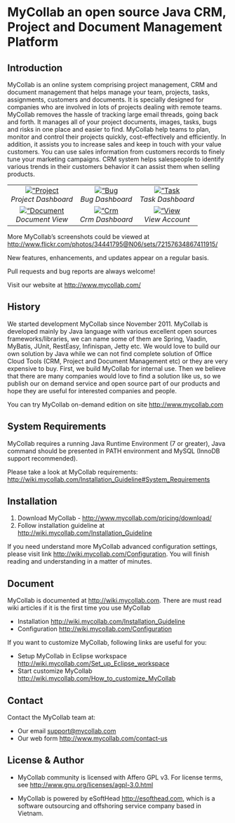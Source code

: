 # MyCollab an open source Java CRM, Project and Document Management Platform

## Introduction
MyCollab is an online system comprising project management, CRM and document management that helps manage your team, projects, tasks, assignments, customers and documents. It is specially designed for companies who are involved in lots of projects dealing with remote teams. MyCollab removes the hassle of tracking large email threads, going back and forth. It manages all of your project documents, images, tasks, bugs and risks in one place and easier to find. MyCollab help teams to plan, monitor and control their projects quickly, cost-effectively and efficiently. In addition, it assists you to increase sales and keep in touch with your value customers. You can use sales information from customers records to finely tune your marketing campaigns. CRM system helps salespeople to identify various trends in their customers behavior it can assist them when selling products.

<table>
  <tr>
    <td align="center">
      <a href="https://farm6.staticflickr.com/5441/9407986524_9866299746_o.png" target="_blank" title=“Project Dashboard”>
        <img src="https://farm6.staticflickr.com/5441/9407986524_a594109ce4_m.jpg" alt=“Project Dashboard”>
      </a>
      <br />
      <em>Project Dashboard</em>
    </td>
    <td align="center">
      <a href="https://farm4.staticflickr.com/3723/10020843993_16d1bca76e_o.png" target="_blank" title=“Bug Dashboard”>
        <img src="https://farm4.staticflickr.com/3723/10020843993_c653a0067b_m.jpg" alt=“Bug Dashboard>
      </a>
      <br />
      <em>Bug Dashboard</em>
    </td>
    <td align="center">
      <a href="https://farm8.staticflickr.com/7305/9405229619_b4986ea702_o.png" target="_blank" title=“Task Dashboard”>
        <img src="https://farm8.staticflickr.com/7305/9405229619_38a94156f1_m.jpg" alt=“Task Dashboard>
      </a>
      <br />
      <em>Task Dashboard</em>
    </td>
  </tr>
  <tr>
    <td align="center">
      <a href="https://farm6.staticflickr.com/5491/10020715166_cff0668e13_o.png" target="_blank" title=“Document Management”>
        <img src="https://farm6.staticflickr.com/5491/10020715166_a018202e3f_m.jpg" alt=“Document Management“>
      </a>
      <br />
      <em>Document View</em>
    </td>
    <td align="center">
      <a href="https://farm8.staticflickr.com/7396/10020730193_785b530483_o.png" target="_blank" title=“Crm Dashboard”>
        <img src="https://farm8.staticflickr.com/7396/10020730193_37a2e2fa7d_m.jpg" alt=“Crm Dashboard“>
      </a>
      <br />
      <em>Crm Dashboard</em>
    </td>
    <td align="center">
      <a href="https://farm4.staticflickr.com/3828/9407988736_c9b5758838_o.png" target="_blank" title=“View Account”>
        <img src="https://farm4.staticflickr.com/3828/9407988736_49cbba6dcf_m.jpg" alt=“View Account“>
      </a>
      <br />
      <em>View Account</em>
    </td>
  </tr>
</table>

More MyCollab’s screenshots could be viewed at http://www.flickr.com/photos/34441795@N06/sets/72157634867411915/

New features, enhancements, and updates appear on a regular basis.

Pull requests and bug reports are always welcome!

Visit our website at http://www.mycollab.com/

## History
We started development MyCollab since November 2011. MyCollab is developed mainly by Java language with various excellent open sources frameworks/libraries, we can name some of them are Spring, Vaadin, MyBatis, JUnit, RestEasy, Infinispan, Jetty etc. We would love to build our own solution by Java while we can not find complete solution of Office Cloud Tools (CRM, Project and Document Management etc) or they are very expensive to buy. First, we build MyCollab for internal use. Then we believe that there are many companies would love to find a solution like us, so we publish our on demand service and open source part of our products and hope they are useful for interested companies and people.

You can try MyCollab on-demand edition on site http://www.mycollab.com

## System Requirements
MyCollab requires a running Java Runtime Environment (7 or greater), Java command should be presented in PATH environment and MySQL (InnoDB support recommended).

Please take a look at MyCollab requirements:
    http://wiki.mycollab.com/Installation_Guideline#System_Requirements

## Installation
1. Download MyCollab - http://www.mycollab.com/pricing/download/
2. Follow installation guideline at http://wiki.mycollab.com/Installation_Guideline

If you need understand more MyCollab advanced configuration settings, please visit link http://wiki.mycollab.com/Configuration. You will finish reading and understanding in a matter of minutes.

## Document
MyCollab is documented at http://wiki.mycollab.com. There are must read wiki articles if it is the first time you use MyCollab
* Installation http://wiki.mycollab.com/Installation_Guideline
* Configuration http://wiki.mycollab.com/Configuration

If you want to customize MyCollab, following links are useful for you:
* Setup MyCollab in Eclipse workspace http://wiki.mycollab.com/Set_up_Eclipse_workspace
* Start customize MyCollab http://wiki.mycollab.com/How_to_customize_MyCollab

## Contact
Contact the MyCollab team at:
* Our email support@mycollab.com
* Our web form http://www.mycollab.com/contact-us

## License & Author

* MyCollab community is licensed with Affero GPL v3. For license terms, see http://www.gnu.org/licenses/agpl-3.0.html

* MyCollab is powered by eSoftHead http://esofthead.com, which is a software outsourcing and offshoring service company based in Vietnam.
